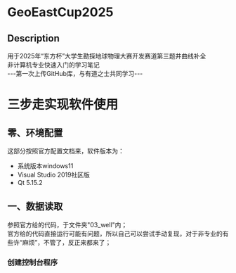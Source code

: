 # GeoEastCup2025
## Description
用于2025年“东方杯”大学生勘探地球物理大赛开发赛道第三题井曲线补全  
非计算机专业快速入门的学习笔记  
---第一次上传GitHub库，与有道之士共同学习---
# 三步走实现软件使用
## 零、环境配置
这部分按照官方配置文档来，软件版本为：  
- 系统版本windows11
- Visual Studio 2019社区版
- Qt 5.15.2
## 一、数据读取
参照官方给的代码，于文件夹"03_well"内；  
官方给的代码直接运行可能有问题，所以自己可以尝试手动复现，对于非专业的有些许“麻烦”，不管了，反正来都来了；  
### 创建控制台程序
